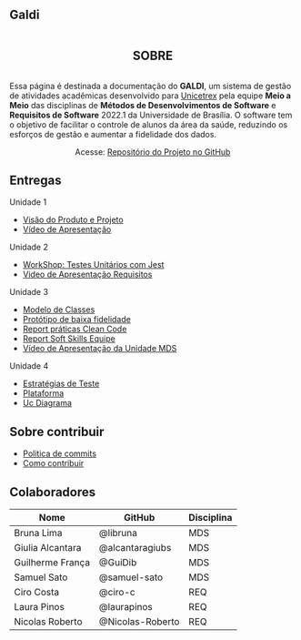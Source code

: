 ## Galdi

<div className='oi' style='display:flex; flex-direction:column; align-items:center; justify-content:center'>
  <h2>SOBRE</h2>
  <p>
      Essa página é destinada a documentação do <strong>GALDI</strong>, um sistema de gestão de atividades acadêmicas desenvolvido
      para <a href="https://unicetrex.com.br/">Unicetrex</a> pela equipe <strong>Meio a Meio</strong> das disciplinas de <strong>Métodos de Desenvolvimentos de Software</strong> e
      <strong>Requisitos de Software</strong> 2022.1 da Universidade de Brasília. O software tem o objetivo de facilitar o
      controle de alunos da área da saúde, reduzindo os esforços de gestão e aumentar a fidelidade dos dados.
  </p>
  <div>
      <label>Acesse: <a href="https://github.com/mdsreq-fga-unb/2022.1-Meio-a-Meio">Repositório do Projeto no GitHub</a></label>
  </div>
</div>

## Entregas

  Unidade 1

  - [Visão do Produto e Projeto](./produto-projeto/ProductVision)
  - [Vídeo de Apresentação](https://youtu.be/W_HwiKt1FIA)
  
  Unidade 2

  - [WorkShop: Testes Unitários com Jest](./unidade-02_MDS/workshop)
  - [Video de Apresentação Requisitos](https://youtu.be/KKSIrfcIbdQ)

  Unidade 3

  - [Modelo de Classes](./unidade-03_MDS/diagrama-classes.md)
  - [Protótipo de baixa fidelidade](./unidade-03_MDS/prototipo-baixa-fidelidade.md)
  - [Report práticas Clean Code](./unidade-03_MDS/report_code_clean.md)
  - [Report Soft Skills Equipe](./unidade-03_MDS/report_softskill_equipe.md)
  - [Vídeo de Apresentação da Unidade MDS](https://drive.google.com/file/d/1zhjQVR83gn1UaAjU2MZFnzbLEQExw47q/view?usp=sharing)

  Unidade 4
  
  - [Estratégias de Teste](./unidade-04_MDS/report-estrat%C3%A9gia-testes.md)
  - [Plataforma](https://galdi-dash.herokuapp.com/)
  - [Uc Diagrama](./produto-projeto/casos-de-uso.md)

  <h2>Sobre contribuir</h2>
  
  - [Politica de commits](./produto-projeto/commit_policy)
  - [Como contribuir](https://github.com/mdsreq-fga-unb/2022.1-Meio-a-Meio/blob/main/CODE_OF_CONDUCT.md)


  <h2>Colaboradores</h2>
  
  | Nome | GitHub | Disciplina |
  |----|----|----|
  | Bruna Lima | @libruna | MDS |
  | Giulia Alcantara | @alcantaragiubs | MDS |
  | Guilherme França | @GuiDib | MDS |
  | Samuel Sato | @samuel-sato | MDS |
  | Ciro Costa | @ciro-c | REQ |
  | Laura Pinos | @laurapinos | REQ |
  | Nicolas Roberto| @Nicolas-Roberto | REQ |
      
